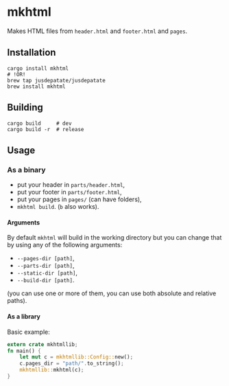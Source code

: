 # mkhtml
Makes HTML files from `header.html` and `footer.html` and `pages`.

## Installation
```shell
cargo install mkhtml
# !OR!
brew tap jusdepatate/jusdepatate
brew install mkhtml
```

## Building
```shell
cargo build     # dev
cargo build -r  # release
```

## Usage
### As a binary
- put your header in `parts/header.html`,
- put your footer in `parts/footer.html`,
- put your pages in `pages/` (can have folders),
- `mkhtml build`. (`b` also works).

#### Arguments
By default `mkhtml` will build in the working directory but you can change that by using any of the following arguments:

- `--pages-dir [path]`,
- `--parts-dir [path]`,
- `--static-dir [path]`,
- `--build-dir [path]`.

(you can use one or more of them, you can use both absolute and relative paths).

#### As a library
Basic example:
```rust
extern crate mkhtmllib;
fn main() {
    let mut c = mkhtmllib::Config::new();
    c.pages_dir = "path/".to_string();
    mkhtmllib::mkhtml(c);
}
```